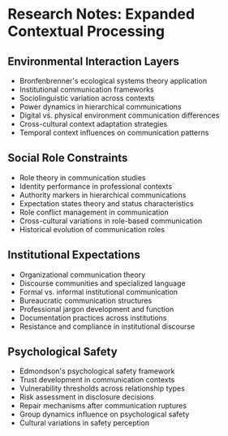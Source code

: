 # Research Notes: Expanded Contextual Processing

## Environmental Interaction Layers
- Bronfenbrenner's ecological systems theory application
- Institutional communication frameworks
- Sociolinguistic variation across contexts
- Power dynamics in hierarchical communications
- Digital vs. physical environment communication differences
- Cross-cultural context adaptation strategies
- Temporal context influences on communication patterns

## Social Role Constraints
- Role theory in communication studies
- Identity performance in professional contexts
- Authority markers in hierarchical communications
- Expectation states theory and status characteristics
- Role conflict management in communication
- Cross-cultural variations in role-based communication
- Historical evolution of communication roles

## Institutional Expectations
- Organizational communication theory
- Discourse communities and specialized language
- Formal vs. informal institutional communication
- Bureaucratic communication structures
- Professional jargon development and function
- Documentation practices across institutions
- Resistance and compliance in institutional discourse

## Psychological Safety
- Edmondson's psychological safety framework
- Trust development in communication contexts
- Vulnerability thresholds across relationship types
- Risk assessment in disclosure decisions
- Repair mechanisms after communication ruptures
- Group dynamics influence on psychological safety
- Cultural variations in safety perception
